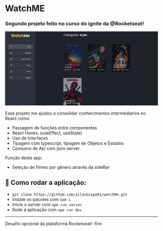 # WatchME

### Segundo projeto feito no curso do ignite da @Rocketseat!

<p align="center" >
    <img alt="App printscreen" width="'100%" src="https://github.com/silasbispo01/watchMe/blob/main/public/gitAssets/example1.png"/>
</p>

Esse projeto me ajudou a consolidar conhecimentos intermédiarios no React como:
 - Passagem de funções entre componentes
 - React Hooks, (useEffect, useState)
 - Uso de Interfaces
 - Tipagem com typescript, tipagem de Objetos e Estados
 - Consumo de Api com json-server
 
Função deste app:
 - Seleção de filmes por gênero através da sideBar
 
 ##  📱 Como rodar a aplicação:
 
 - ` git clone https://github.com/silasbispo01/watchMe.git `
 - Instale os pacotes com ` npm i `
 - Inicie o server com ` npm run server `
 - Rode a aplicação com ` npm run dev `
 <hr/>
Desafio opcional da plataforma Rocketseat! :fire:
